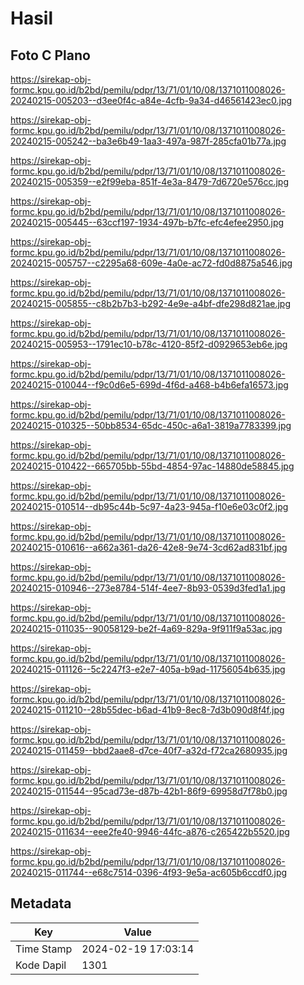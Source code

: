 # Hasil

## Foto C Plano

https://sirekap-obj-formc.kpu.go.id/b2bd/pemilu/pdpr/13/71/01/10/08/1371011008026-20240215-005203--d3ee0f4c-a84e-4cfb-9a34-d46561423ec0.jpg

https://sirekap-obj-formc.kpu.go.id/b2bd/pemilu/pdpr/13/71/01/10/08/1371011008026-20240215-005242--ba3e6b49-1aa3-497a-987f-285cfa01b77a.jpg

https://sirekap-obj-formc.kpu.go.id/b2bd/pemilu/pdpr/13/71/01/10/08/1371011008026-20240215-005359--e2f99eba-851f-4e3a-8479-7d6720e576cc.jpg

https://sirekap-obj-formc.kpu.go.id/b2bd/pemilu/pdpr/13/71/01/10/08/1371011008026-20240215-005445--63ccf197-1934-497b-b7fc-efc4efee2950.jpg

https://sirekap-obj-formc.kpu.go.id/b2bd/pemilu/pdpr/13/71/01/10/08/1371011008026-20240215-005757--c2295a68-609e-4a0e-ac72-fd0d8875a546.jpg

https://sirekap-obj-formc.kpu.go.id/b2bd/pemilu/pdpr/13/71/01/10/08/1371011008026-20240215-005855--c8b2b7b3-b292-4e9e-a4bf-dfe298d821ae.jpg

https://sirekap-obj-formc.kpu.go.id/b2bd/pemilu/pdpr/13/71/01/10/08/1371011008026-20240215-005953--1791ec10-b78c-4120-85f2-d0929653eb6e.jpg

https://sirekap-obj-formc.kpu.go.id/b2bd/pemilu/pdpr/13/71/01/10/08/1371011008026-20240215-010044--f9c0d6e5-699d-4f6d-a468-b4b6efa16573.jpg

https://sirekap-obj-formc.kpu.go.id/b2bd/pemilu/pdpr/13/71/01/10/08/1371011008026-20240215-010325--50bb8534-65dc-450c-a6a1-3819a7783399.jpg

https://sirekap-obj-formc.kpu.go.id/b2bd/pemilu/pdpr/13/71/01/10/08/1371011008026-20240215-010422--665705bb-55bd-4854-97ac-14880de58845.jpg

https://sirekap-obj-formc.kpu.go.id/b2bd/pemilu/pdpr/13/71/01/10/08/1371011008026-20240215-010514--db95c44b-5c97-4a23-945a-f10e6e03c0f2.jpg

https://sirekap-obj-formc.kpu.go.id/b2bd/pemilu/pdpr/13/71/01/10/08/1371011008026-20240215-010616--a662a361-da26-42e8-9e74-3cd62ad831bf.jpg

https://sirekap-obj-formc.kpu.go.id/b2bd/pemilu/pdpr/13/71/01/10/08/1371011008026-20240215-010946--273e8784-514f-4ee7-8b93-0539d3fed1a1.jpg

https://sirekap-obj-formc.kpu.go.id/b2bd/pemilu/pdpr/13/71/01/10/08/1371011008026-20240215-011035--90058129-be2f-4a69-829a-9f911f9a53ac.jpg

https://sirekap-obj-formc.kpu.go.id/b2bd/pemilu/pdpr/13/71/01/10/08/1371011008026-20240215-011126--5c2247f3-e2e7-405a-b9ad-11756054b635.jpg

https://sirekap-obj-formc.kpu.go.id/b2bd/pemilu/pdpr/13/71/01/10/08/1371011008026-20240215-011210--28b55dec-b6ad-41b9-8ec8-7d3b090d8f4f.jpg

https://sirekap-obj-formc.kpu.go.id/b2bd/pemilu/pdpr/13/71/01/10/08/1371011008026-20240215-011459--bbd2aae8-d7ce-40f7-a32d-f72ca2680935.jpg

https://sirekap-obj-formc.kpu.go.id/b2bd/pemilu/pdpr/13/71/01/10/08/1371011008026-20240215-011544--95cad73e-d87b-42b1-86f9-69958d7f78b0.jpg

https://sirekap-obj-formc.kpu.go.id/b2bd/pemilu/pdpr/13/71/01/10/08/1371011008026-20240215-011634--eee2fe40-9946-44fc-a876-c265422b5520.jpg

https://sirekap-obj-formc.kpu.go.id/b2bd/pemilu/pdpr/13/71/01/10/08/1371011008026-20240215-011744--e68c7514-0396-4f93-9e5a-ac605b6ccdf0.jpg


## Metadata

| Key        | Value               |
| ---------- | ------------------- |
| Time Stamp | 2024-02-19 17:03:14 |
| Kode Dapil | 1301                |



